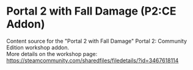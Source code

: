 # Portal 2 with Fall Damage (P2:CE Addon)
 
Content source for the "Portal 2 with Fall Damage" Portal 2: Community Edition workshop addon.  
More details on the workshop page: https://steamcommunity.com/sharedfiles/filedetails/?id=3467618114
